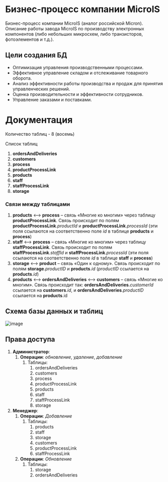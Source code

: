 # Бизнес-процесс компании MicroIS
Бизнес-процесс компании MicroIS (аналог российской Micron). Описание работы завода MicroIS по производству электронных компонентов (либо небольших микросхем, либо транзисторов, фотоэлементов и т.д.).

## Цели создания БД
- Оптимизация управления производственными процессами.
- Эффективное управление складом и отслеживание товарного оборота.
- Анализ эффективности работы производства и продаж для принятия управленческих решений.
- Оценка производительности и эффективности сотрудников.
- Управление заказами и поставками.



# Документация

Количество таблиц - 8 (восемь)

Список таблиц
1.	**ordersAndDeliveries**
2.	**customers**
3.	**process**
4.	**productProcessLink**
5.	**products**
6.	**staff**
7.	**staffProcessLink**
8.	**storage**

### Связи между таблицами
1.	**products** <–> **process** – связь «Многие ко многим» через таблицу **productProcessLink**.
Связь происходит по полям **productProcessLink**._productId_ и **productProcessLink**._processId_ (эти поля ссылаются на соответственно поле _id_ в таблице **products** и **process**)
2.	**staff** <–> **process** – связь «Многие ко многим» через таблицу **staffProcessLink**.
Связь происходит по полям **staffProcessLink**._staffId_ и **staffProcessLink**._processId_ (эти поля ссылаются на соответственно поле _id_ в таблице **staff** и **process**)
3.	**storage** <–> **product** – связь «Один к одному». Связь происходит по полям **storage**._productID_ и  **products**._id_ (_productID_ ссылается на **products**._id_)
4.	**products** <–> **ordersAndDeliveries** <–> **customers** – связь «Многие ко многим». Связь происходит так: **ordersAndDeliveries**._customerId_ ссылается на **customers**._id_, и **ordersAndDeliveries**._productID_ ссылается на **products**.id


## Схема базы данных и таблиц

![image](https://github.com/domster704/micro-integral-circuit-db/assets/61056244/dcac16f5-5ea4-4c62-942b-d5058537fb79)

## Права доступа

1. **Администратор**:
    1. **Операции**: _обновление_, _удаление_, _добавление_
        1. Таблицы:
            1. ordersAndDeliveries
            2. customers
            3. process
            4. productProcessLink
            5. products
            6. staff
            7. staffProcessLink
            8. storage
3. **Менеджер**:
    1. **Операции**: _Добавление_
        1. Таблицы:
            1. products
            2. staff
            3. storage
            4. customers
            5. productProcessLink
            6. staffProcessLink
    2. **Операции**: _Обновление_
        1. Таблицы:
            1. storage
            2. ordersAndDeliveries
